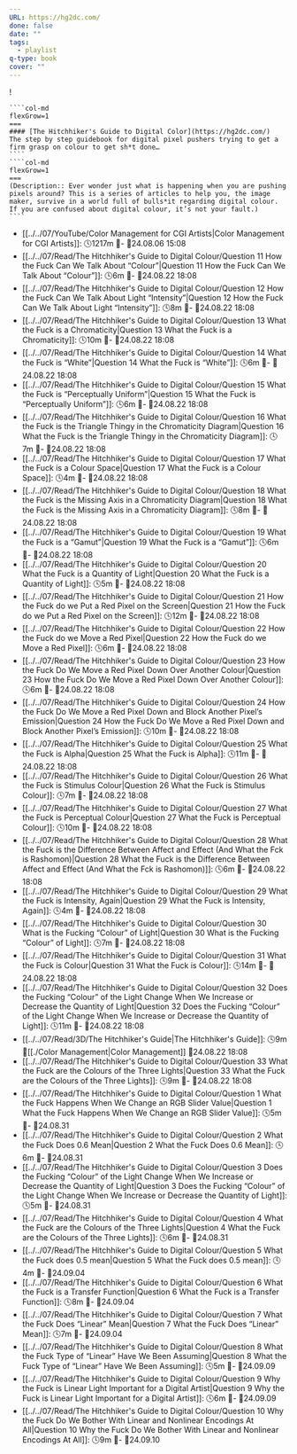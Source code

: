 ```yaml
---
URL: https://hg2dc.com/
done: false
date: ""
tags:
  - playlist
q-type: book
cover: ""
---
```

!
`````col
````col-md
flexGrow=1
===
#### [The Hitchhiker's Guide to Digital Color](https://hg2dc.com/)
The step by step guidebook for digital pixel pushers trying to get a firm grasp on colour to get sh*t done…
````
````col-md
flexGrow=1
===
(Description:: Ever wonder just what is happening when you are pushing pixels around? This is a series of articles to help you, the image maker, survive in a world full of bulls*it regarding digital colour. If you are confused about digital colour, it’s not your fault.)
````
`````

- [[../../07/YouTube/Color Management for CGI Artists|Color Management for CGI Artists]]:  🕓1217m 📍\- 📌24.08.06 15:08
- [[../../07/Read/The Hitchhiker's Guide to Digital Colour/Question 11 How the Fuck Can We Talk About “Colour”|Question 11 How the Fuck Can We Talk About “Colour”]]:  🕓6m 📍\- 📌24.08.22 18:08
- [[../../07/Read/The Hitchhiker's Guide to Digital Colour/Question 12 How the Fuck Can We Talk About Light “Intensity”|Question 12 How the Fuck Can We Talk About Light “Intensity”]]:  🕓8m 📍\- 📌24.08.22 18:08
- [[../../07/Read/The Hitchhiker's Guide to Digital Colour/Question 13 What the Fuck is a Chromaticity|Question 13 What the Fuck is a Chromaticity]]:  🕓10m 📍\- 📌24.08.22 18:08
- [[../../07/Read/The Hitchhiker's Guide to Digital Colour/Question 14 What the Fuck is “White”|Question 14 What the Fuck is “White”]]:  🕓6m 📍\- 📌24.08.22 18:08
- [[../../07/Read/The Hitchhiker's Guide to Digital Colour/Question 15 What the Fuck is “Perceptually Uniform”|Question 15 What the Fuck is “Perceptually Uniform”]]:  🕓6m 📍\- 📌24.08.22 18:08
- [[../../07/Read/The Hitchhiker's Guide to Digital Colour/Question 16 What the Fuck is the Triangle Thingy in the Chromaticity Diagram|Question 16 What the Fuck is the Triangle Thingy in the Chromaticity Diagram]]:  🕓7m 📍\- 📌24.08.22 18:08
- [[../../07/Read/The Hitchhiker's Guide to Digital Colour/Question 17 What the Fuck is a Colour Space|Question 17 What the Fuck is a Colour Space]]:  🕓4m 📍\- 📌24.08.22 18:08
- [[../../07/Read/The Hitchhiker's Guide to Digital Colour/Question 18 What the  Fuck is the Missing Axis in a Chromaticity Diagram|Question 18 What the  Fuck is the Missing Axis in a Chromaticity Diagram]]:  🕓8m 📍\- 📌24.08.22 18:08
- [[../../07/Read/The Hitchhiker's Guide to Digital Colour/Question 19 What the Fuck is a “Gamut”|Question 19 What the Fuck is a “Gamut”]]:  🕓6m 📍\- 📌24.08.22 18:08
- [[../../07/Read/The Hitchhiker's Guide to Digital Colour/Question 20 What the Fuck is a Quantity of Light|Question 20 What the Fuck is a Quantity of Light]]:  🕓5m 📍\- 📌24.08.22 18:08
- [[../../07/Read/The Hitchhiker's Guide to Digital Colour/Question 21 How the Fuck do we Put a Red Pixel on the Screen|Question 21 How the Fuck do we Put a Red Pixel on the Screen]]:  🕓12m 📍\- 📌24.08.22 18:08
- [[../../07/Read/The Hitchhiker's Guide to Digital Colour/Question 22 How the Fuck do we Move a Red Pixel|Question 22 How the Fuck do we Move a Red Pixel]]:  🕓6m 📍\- 📌24.08.22 18:08
- [[../../07/Read/The Hitchhiker's Guide to Digital Colour/Question 23 How the Fuck Do We Move a Red Pixel Down Over Another Colour|Question 23 How the Fuck Do We Move a Red Pixel Down Over Another Colour]]:  🕓6m 📍\- 📌24.08.22 18:08
- [[../../07/Read/The Hitchhiker's Guide to Digital Colour/Question 24 How the Fuck Do We Move a Red Pixel Down and Block Another Pixel’s Emission|Question 24 How the Fuck Do We Move a Red Pixel Down and Block Another Pixel’s Emission]]:  🕓10m 📍\- 📌24.08.22 18:08
- [[../../07/Read/The Hitchhiker's Guide to Digital Colour/Question 25 What the Fuck is Alpha|Question 25 What the Fuck is Alpha]]:  🕓11m 📍\- 📌24.08.22 18:08
- [[../../07/Read/The Hitchhiker's Guide to Digital Colour/Question 26 What the Fuck is Stimulus Colour|Question 26 What the Fuck is Stimulus Colour]]:  🕓7m 📍\- 📌24.08.22 18:08
- [[../../07/Read/The Hitchhiker's Guide to Digital Colour/Question 27 What the Fuck is Perceptual Colour|Question 27 What the Fuck is Perceptual Colour]]:  🕓10m 📍\- 📌24.08.22 18:08
- [[../../07/Read/The Hitchhiker's Guide to Digital Colour/Question 28 What the Fuck is the Difference Between Affect and Effect (And What the Fck is Rashomon)|Question 28 What the Fuck is the Difference Between Affect and Effect (And What the Fck is Rashomon)]]:  🕓6m 📍\- 📌24.08.22 18:08
- [[../../07/Read/The Hitchhiker's Guide to Digital Colour/Question 29 What the Fuck is Intensity, Again|Question 29 What the Fuck is Intensity, Again]]:  🕓4m 📍\- 📌24.08.22 18:08
- [[../../07/Read/The Hitchhiker's Guide to Digital Colour/Question 30 What is the Fucking “Colour” of Light|Question 30 What is the Fucking “Colour” of Light]]:  🕓7m 📍\- 📌24.08.22 18:08
- [[../../07/Read/The Hitchhiker's Guide to Digital Colour/Question 31 What the Fuck is Colour|Question 31 What the Fuck is Colour]]:  🕓14m 📍\- 📌24.08.22 18:08
- [[../../07/Read/The Hitchhiker's Guide to Digital Colour/Question 32  Does the Fucking “Colour” of the Light Change When We Increase or Decrease the Quantity of Light|Question 32  Does the Fucking “Colour” of the Light Change When We Increase or Decrease the Quantity of Light]]:  🕓11m 📍\- 📌24.08.22 18:08
- [[../../07/Read/3D/The Hitchhiker's Guide|The Hitchhiker's Guide]]:  🕓9m 📍[[./Color Management|Color Management]] 📌24.08.22 18:08
- [[../../07/Read/The Hitchhiker's Guide to Digital Colour/Question 33 What the Fuck are the Colours of the Three Lights|Question 33 What the Fuck are the Colours of the Three Lights]]:  🕓9m 📍\- 📌24.08.22 18:08
- [[../../07/Read/The Hitchhiker's Guide to Digital Colour/Question 1 What the Fuck Happens When We Change an RGB Slider Value|Question 1 What the Fuck Happens When We Change an RGB Slider Value]]:  🕓5m 📍\- 📌24.08.31
- [[../../07/Read/The Hitchhiker's Guide to Digital Colour/Question 2 What the Fuck Does 0.6 Mean|Question 2 What the Fuck Does 0.6 Mean]]:  🕓6m 📍\- 📌24.08.31
- [[../../07/Read/The Hitchhiker's Guide to Digital Colour/Question 3 Does the Fucking “Colour” of the Light Change When We Increase or Decrease the Quantity of Light|Question 3 Does the Fucking “Colour” of the Light Change When We Increase or Decrease the Quantity of Light]]:  🕓5m 📍\- 📌24.08.31
- [[../../07/Read/The Hitchhiker's Guide to Digital Colour/Question 4 What the Fuck are the Colours of the Three Lights|Question 4 What the Fuck are the Colours of the Three Lights]]:  🕓6m 📍\- 📌24.08.31
- [[../../07/Read/The Hitchhiker's Guide to Digital Colour/Question 5 What the Fuck does 0.5 mean|Question 5 What the Fuck does 0.5 mean]]:  🕓4m 📍\- 📌24.09.04
- [[../../07/Read/The Hitchhiker's Guide to Digital Colour/Question 6 What the Fuck is a Transfer Function|Question 6 What the Fuck is a Transfer Function]]:  🕓8m 📍\- 📌24.09.04
- [[../../07/Read/The Hitchhiker's Guide to Digital Colour/Question 7 What the Fuck Does “Linear” Mean|Question 7 What the Fuck Does “Linear” Mean]]:  🕓7m 📍\- 📌24.09.04
- [[../../07/Read/The Hitchhiker's Guide to Digital Colour/Question 8 What the Fuck Type of “Linear” Have We Been Assuming|Question 8 What the Fuck Type of “Linear” Have We Been Assuming]]:  🕓5m 📍\- 📌24.09.09
- [[../../07/Read/The Hitchhiker's Guide to Digital Colour/Question 9 Why the Fuck is Linear Light Important for a Digital Artist|Question 9 Why the Fuck is Linear Light Important for a Digital Artist]]:  🕓6m 📍\- 📌24.09.09
- [[../../07/Read/The Hitchhiker's Guide to Digital Colour/Question 10 Why the Fuck Do We Bother With Linear and Nonlinear Encodings At All|Question 10 Why the Fuck Do We Bother With Linear and Nonlinear Encodings At All]]:  🕓9m 📍\- 📌24.09.10
